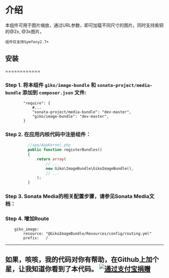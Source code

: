 介绍
============

本组件可用于图片缩放，通过URL参数，即可加载不同尺寸的图片。同时支持紫铜的@2x, @3x图片。

``组件仅支持Symfony2.7+``


## 安装
============

### Step 1. 将本组件 ```giko/image-bundle``` 和 ```sonata-project/media-bundle```  添加到 ``composer.json`` 文件:
```
        "require": {
            #...
            "sonata-project/media-bundle": "dev-master",
            "giko/image-bundle": "dev-master",
        }
```

### Step 2. 在应用内核代码中注册组件：
```php
          //app/AppKernel.php
          public function registerBundles()
          {
              return array(
                  // ...
                  new Giko\ImageBundle\GikoImageBundle(),
                  // ...
              );
          }
```

### Step 3. Sonata Media的相关配置步骤，请参见Sonata Media文档：

### Step 4. 增加Route
```
    giko_image:
        resource: "@GikoImageBundle/Resources/config/routing.yml"
        prefix:   /
```


-----------------------
如果，咳咳，我的代码对你有帮助，在Github上加个星，让我知道你看到了本代码。
<a href="https://me.alipay.com/giko"><img src="https://raw.github.com/gikoluo/SinaweiboBundle/master/doc/donate-with-alipay.png" alt="通过支付宝捐赠"></a>
-----------------------



